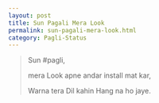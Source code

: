 ```yaml
---
layout: post
title: Sun Pagali Mera Look
permalink: sun-pagali-mera-look.html
category: Pagli-Status
---
```

> Sun #pagli,
> 
> mera Look apne andar install mat kar,
> 
> Warna tera Dil kahin Hang na ho jaye.